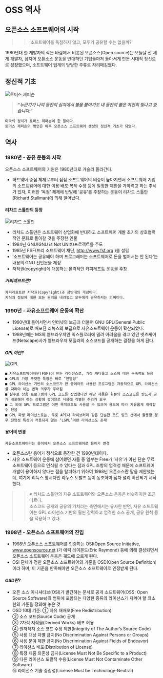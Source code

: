 # OSS 역사

## 오픈소스 소프트웨어의 시작
>> ‘소프트웨어를 독점하지 않고, 모두가 공유할 수는 없을까?'  

1980년대 한 개발자의 작은 바람에서 비롯된 오픈소스(Open source)는 오늘날 전 세계 개발자, 심지어 오픈소스 운동을 반대하던 기업들마저 돌아서게 만든 시대적 정신으로 성장했으며, 소프트웨어 업계의 당당한 주류로 자리매김했다.

## 정신적 기초
![토머스 제퍼슨](http://www.sisunnews.co.kr/news/photo/201901/96189_213002_4548.jpg)

> ***“누군가가 나의 등잔의 심지에서 불을 붙여가도 내 등잔의 불은 여전히 빛나고 있습니다.”***  
```
미국의 정치가 토머스 제퍼슨이 한 말이다.   
토머스 제퍼슨의 명언은 이후 오픈소스 소프트웨어 생성의 정신적 기초가 되었다.
```

## 역사

### 1980년 - 공유 운동의 시작
오픈소스 소프트웨어의 기원은 1980년대로 거슬러 올라간다.  
* 하드웨어 중심 체제로부터 점점 소프트웨어의 비중이 높아지면서 소프트웨어 기업의 소프트웨어에 대한 이용·배포·복제·수정 등에 일정한 제한을 가하려고 하는 추세가 있자, 이러한 ‘독점’ 체제에 반발해 ‘공유’를 주장하는 운동이 리차드 스톨만(Richard Stallman)에 의해 일어났다.


#### 리차드 스톨만의 등장
![리차드 스톨만](https://news.skhynix.co.kr/hubfs/B_NewsRoom/Technology%28362%29/%EB%B0%98%EB%8F%84%EC%B2%B4%28216%29/2015/0923/%5B%EB%B0%98%EB%8F%84%EC%B2%B4%20%EC%9D%B8%EB%AA%85%EC%82%AC%EC%A0%84%5D%20%EC%9E%90%EC%9C%A0%20%EC%86%8C%ED%94%84%ED%8A%B8%EC%9B%A8%EC%96%B4%20%EC%9A%B4%EB%8F%99%EC%9D%84%20%EC%9D%B4%EB%81%88%20%EB%A6%AC%EC%B2%98.png)

* 리차드 스톨만은 소프트웨어 상업화에 반대하고 소프트웨어 개발 초기의 상호협력적인 문화로 돌아갈 것을 주장한 인물
* 1984년 GNU(GNU is Not UNIX)프로젝트를 주도
* 1985년 FSF(프리 소프트웨어 재단, http://www.fsf.org )를 설립  
* ‘소프트웨어는 공유돼야 하며 프로그래머는 소프트웨어로 돈을 벌어서는 안 된다’는 내용의 GNU 선언문을 제정
* 저작권(copyright)에 대응하는 본격적인 카피레프트 운동을 주창


#### ***카피레프트란?***
```
카피레프트란 저작권(Copyright)과 정반대의 개념이다.   
지식과 정보에 대한 모든 권리를 내려놓고 모두에게 공유하자는 의미이다.
```

### 1990년 - 자유소프트웨어 운동의 확산
* 1990년대 들어서면서 인터넷의 보급과 더불어 GNU GPL(General Public License)로 배포된 리눅스의 보급으로 자유소프트웨어 운동이 확산되었다. 
* 1998년에는 MS의 웹브라우저인 익스플로러에 밀려 어려움을 겪고 있던 넷츠케이프(Netscape)사가 웹브라우저 모질라의 소스코드를 공개하는 결정을 하게 된다.

#### ***GPL이란?***

![GPL](https://cdn.epnc.co.kr/news/photo/202006/98334_91044_4654.jpg)
```
■ 자유소프트웨어재단(FSF)이 만든 라이선스로, 가장 까다롭고 소스에 대한 구속력도 높음  
■ GPL의 가장 뚜렷한 특징은 바로 ‘전염성’   
■ GPL 라이선스 기반의 소스코드가 한 줄이라도 사용된 프로그램은 자동적으로 GPL 라이선스를 따라야 하는 법적 의무가 주어짐
■ 실수로 상용 프로그램에 GPL 코드를 삽입했다면 해당 제품은 원본의 소스코드를 반드시 공개 배포해야 하는 상황에 놓이므로 사용에 각별한 주의가 요구   
■ 그 외에 GPL 프로그램은 어떤 목적으로도 사용할 수 있으며 용도에 따라 자유롭게 개작할 수 있음   
■ GPL 파생 라이선스로는, 주로 API나 라이브러리 같은 단순한 코드 링크 선에서 활용할 경우 전염성 특성이 적용되지 않는 ‘LGPL’이란 라이선스도 존재
```

#### 용어의 변경
```
자유소프트웨어라는 용어에서 오픈소스 소프트웨어로 용어가 변경
```
* 오픈소스란 용어가 정식으로 등장한 건 1990년대이다.
* 자유 소프트웨어 운동에 참여했던 자들 중 일부는 Free가 ‘자유’가 아닌 단순 무료 소프트웨어 등으로 인식될 수 있다는 점과 GPL 조항의 엄격성 때문에 소프트웨어 개발이 용이하지 않다는 점을 탈피하기 위하여 1998년 오픈소스란 말을 제안했는데, 여기에 리눅스 창시자인 리누스 토발즈 등이 동조하며 점차 널리 확산되기 시작했다.

>> ※ 리처드 스톨만의 자유 소프트웨어와 오픈소스 운동은 비슷하지만 조금 다르다.   
      소스코드 공개와 공유의 가치라는 측면에서는 유사한 반면, 자유 소프트웨어는 GPL 라이선스 기반의 훨씬 강력하고 엄격한 소스 공개, 공유 원칙 등을 적용하고 있다.


### 1998년 - 오픈소스 소프트웨어의 진입
* 1998년 오픈소스 소프트웨어를 인증하는 OSI(Open Source Initiative, www.opensource.net )가 에릭 레이몬드(Eric Raymond) 등에 의해 결성되면서 오픈소스 소프트웨어 운동은 궤도에 오르게 된다.
* OSI 단체가 정한 오픈소스 소프트웨어의 기준을 OSD(Open Source Definition)이라 하며, 이 기준을 만족해야만 오픈소스 소프트웨어로 인정받게 된다.

#### ***OSD란?***
* 오픈 소스 이니셔티브(OSI)가 발간하는 문서로 공개 소프트웨어(OSS: Open Source Software)의 범위에 포함되는 다양한 종류의 라이선스가 지켜야 할 최소한의 기준을 정의해 놓은 것  
* OSD 10대 기준: ① 자유 재배포(Free Redistribution)   
                 ② 소스 코드(Source Code) 공개   
                 ③ 2차적 저작물(Derived Works) 배포 허용   
                 ④ 원저작자 소스 코드 수정 제한(Integrity of The Author’s Source Code)   
                 ⑤ 사용 대상 차별 금지(No Discrimination Against Persons or Groups)   
                 ⑥ 사용 분야 제한 금지(No Discrimination Against Fields of Endeavor)   
                 ⑦ 라이선스 배포(Distribution of License)   
                 ⑧ 특정 제품 의존성 금지(License Must Not Be Specific to a Product)   
                 ⑨ 다른 라이선스 포괄적 수용(License Must Not Contaminate Other Software)   
                 ⑩ 라이선스 기술 중립성(License Must be Technology-Neutral)
